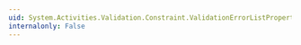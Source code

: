 ```yaml
---
uid: System.Activities.Validation.Constraint.ValidationErrorListPropertyName
internalonly: False
---
```

